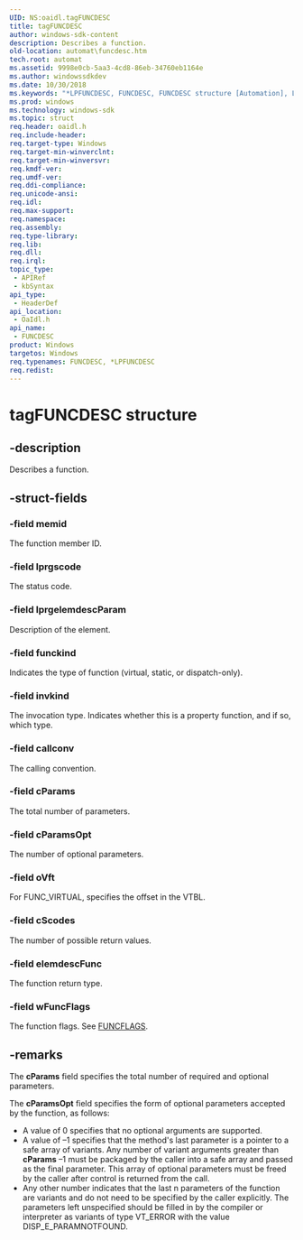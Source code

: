 ```yaml
---
UID: NS:oaidl.tagFUNCDESC
title: tagFUNCDESC
author: windows-sdk-content
description: Describes a function.
old-location: automat\funcdesc.htm
tech.root: automat
ms.assetid: 9998e0cb-5aa3-4cd8-86eb-34760eb1164e
ms.author: windowssdkdev
ms.date: 10/30/2018
ms.keywords: "*LPFUNCDESC, FUNCDESC, FUNCDESC structure [Automation], LPFUNCDESC, LPFUNCDESC structure pointer [Automation], _oa96_FUNCDESC, automat.funcdesc, oaidl/FUNCDESC, oaidl/LPFUNCDESC, tagFUNCDESC"
ms.prod: windows
ms.technology: windows-sdk
ms.topic: struct
req.header: oaidl.h
req.include-header: 
req.target-type: Windows
req.target-min-winverclnt: 
req.target-min-winversvr: 
req.kmdf-ver: 
req.umdf-ver: 
req.ddi-compliance: 
req.unicode-ansi: 
req.idl: 
req.max-support: 
req.namespace: 
req.assembly: 
req.type-library: 
req.lib: 
req.dll: 
req.irql: 
topic_type:
 - APIRef
 - kbSyntax
api_type:
 - HeaderDef
api_location:
 - OaIdl.h
api_name:
 - FUNCDESC
product: Windows
targetos: Windows
req.typenames: FUNCDESC, *LPFUNCDESC
req.redist: 
---
```


# tagFUNCDESC structure


## -description


Describes a function.


## -struct-fields




### -field memid

The function member ID.


### -field lprgscode

The status code.


### -field lprgelemdescParam

Description of the element.


### -field funckind

Indicates the type of function (virtual, static, or dispatch-only).


### -field invkind

The invocation type. Indicates whether this is a property function, and if so, which type.


### -field callconv

The calling convention.


### -field cParams

The total number of parameters.


### -field cParamsOpt

The number of optional parameters.


### -field oVft

For FUNC_VIRTUAL, specifies the offset in the VTBL.


### -field cScodes

The number of possible return values.


### -field elemdescFunc

The function return type.


### -field wFuncFlags

The function flags. See <a href="https://msdn.microsoft.com/290f8769-dde4-47b9-b3bb-680efc95f532">FUNCFLAGS</a>.


## -remarks



The <b>cParams</b> field specifies the total number of required and optional parameters.



The <b>cParamsOpt</b> field specifies the form of optional parameters accepted by the function, as follows:

<ul>
<li>
A value of 0 specifies that no optional arguments are supported.



</li>
<li>
A value of –1 specifies that the method's last parameter is a pointer to a safe array of variants. Any number of variant arguments greater than <b>cParams</b> –1 must be packaged by the caller into a safe array and passed as the final parameter. This array of optional parameters must be freed by the caller after control is returned from the call.



</li>
<li>
Any other number indicates that the last n parameters of the function are variants and do not need to be specified by the caller explicitly. The parameters left unspecified should be filled in by the compiler or interpreter as variants of type VT_ERROR with the value DISP_E_PARAMNOTFOUND.



</li>
</ul>



